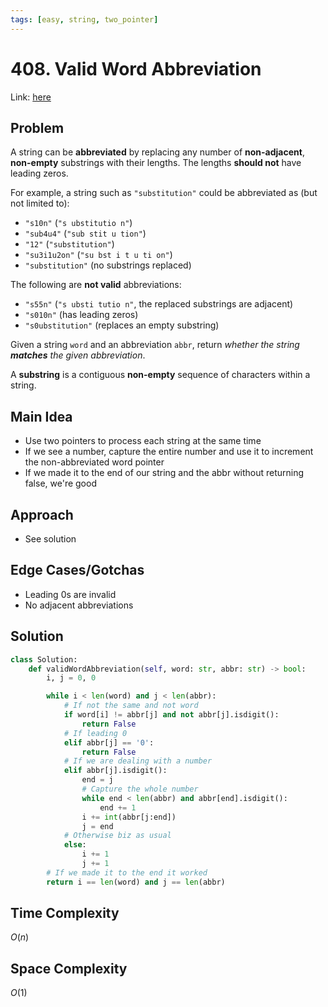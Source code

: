```yaml
---
tags: [easy, string, two_pointer]
---
```

# 408. Valid Word Abbreviation 
Link: [here](https://leetcode.com/problems/valid-word-abbreviation/)
## Problem
A string can be **abbreviated** by replacing any number of **non-adjacent**, **non-empty** substrings with their lengths. The lengths **should not** have leading zeros.

For example, a string such as `"substitution"` could be abbreviated as (but not limited to):
- `"s10n"` (`"s ubstitutio n"`)
- `"sub4u4"` (`"sub stit u tion"`)
- `"12"` (`"substitution"`)
- `"su3i1u2on"` (`"su bst i t u ti on"`)
- `"substitution"` (no substrings replaced)

The following are **not valid** abbreviations:
- `"s55n"` (`"s ubsti tutio n"`, the replaced substrings are adjacent)
- `"s010n"` (has leading zeros)
- `"s0ubstitution"` (replaces an empty substring)

Given a string `word` and an abbreviation `abbr`, return _whether the string **matches** the given abbreviation_.

A **substring** is a contiguous **non-empty** sequence of characters within a string.
## Main Idea
- Use two pointers to process each string at the same time
- If we see a number, capture the entire number and use it to increment the non-abbreviated word pointer
- If we made it to the end of our string and the abbr without returning false, we're good
## Approach
- See solution
## Edge Cases/Gotchas 
- Leading 0s are invalid
- No adjacent abbreviations 
## Solution
```python 
class Solution:
    def validWordAbbreviation(self, word: str, abbr: str) -> bool:
        i, j = 0, 0

        while i < len(word) and j < len(abbr):
            # If not the same and not word
            if word[i] != abbr[j] and not abbr[j].isdigit():
                return False
            # If leading 0
            elif abbr[j] == '0':
                return False
            # If we are dealing with a number
            elif abbr[j].isdigit():
                end = j
                # Capture the whole number
                while end < len(abbr) and abbr[end].isdigit():
                    end += 1
                i += int(abbr[j:end])
                j = end
            # Otherwise biz as usual
            else:
                i += 1
                j += 1
        # If we made it to the end it worked
        return i == len(word) and j == len(abbr)
```
## Time Complexity
$O(n)$
## Space Complexity
$O(1)$

